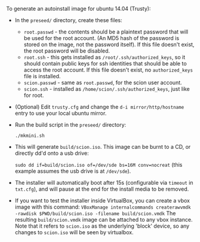 To generate an autoinstall image for ubuntu 14.04 (Trusty):
- In the `preseed/` directory, create these files:
  - `root.passwd` - the contents should be a plaintext password that will be
    used for the root account. (An MD5 hash of the password is stored on the
    image, not the password itself). If this file doesn't exist, the root
    password will be disabled.
  - `root.ssh` - this gets installed as `/root/.ssh/authorized_keys`, so it
    should contain public keys for ssh identities that should be able to access
    the root account. If this file doesn't exist, no `authorized_keys` file is
    installed.
  - `scion.passwd` - same as `root.passwd`, for the scion user account.
  - `scion.ssh` - installed as `/home/scion/.ssh/authorized_keys`, just like
    for root.
- (Optional) Edit `trusty.cfg` and change the `d-i mirror/http/hostname` entry
  to use your local ubuntu mirror.
- Run the build script in the `preseed/` directory:

  `./mkmini.sh`

- This will generate `build/scion.iso`. This image can be burnt to a CD, or
  directly dd'd onto a usb drive:

  `sudo dd if=build/scion.iso of=/dev/sde bs=16M conv=nocreat`
  (this example assumes the usb drive is at `/dev/sde`).
- The installer will automatically boot after 15s (configurable via
  `timeout` in `txt.cfg`), and will pause at the end for the install media to
  be removed.
- If you want to test the installer inside VirtualBox, you can create a vbox
  image with this command:
  `VBoxManage internalcommands createrawvmdk -rawdisk $PWD/build/scion.iso -filename build/scion.vmdk`
  The resulting `build/scion.vmdk` image can be attached to any vbox instance.
  Note that it refers to `scion.iso` as the underlying 'block' device, so any
  changes to `scion.iso` will be seen by virtualbox.
